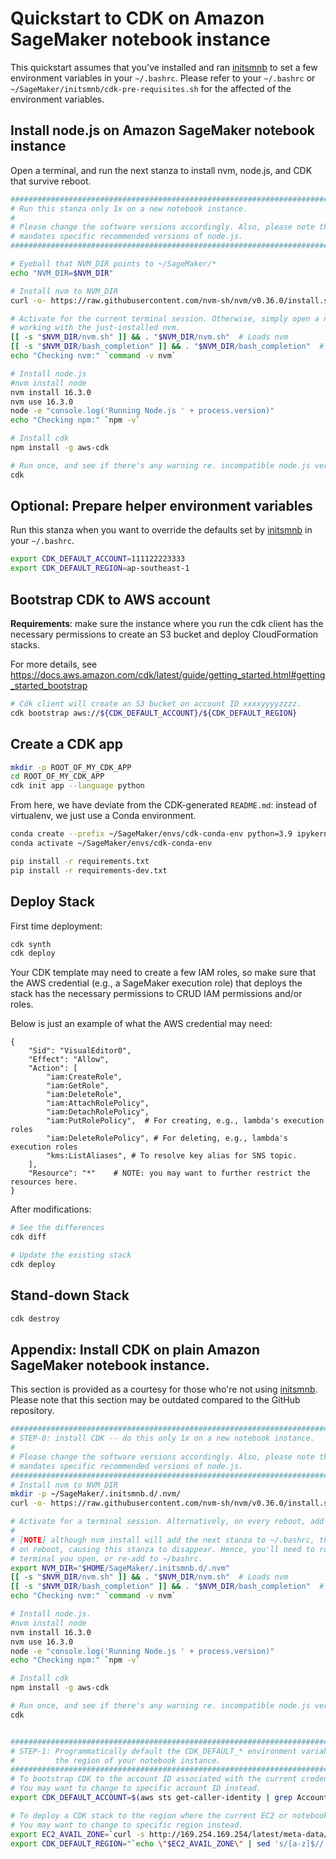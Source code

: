 # Quickstart to CDK on Amazon SageMaker notebook instance

This quickstart assumes that you've installed and ran
[initsmnb](https://github.com/aws-samples/amazon-sagemaker-notebook-instance-customization) to set a
few environment variables in your `~/.bashrc`. Please refer to your `~/.bashrc` or
`~/SageMaker/initsmnb/cdk-pre-requisites.sh` for the affected of the environment variables.

## Install node.js on Amazon SageMaker notebook instance

Open a terminal, and run the next stanza to install nvm, node.js, and CDK that survive reboot.

```bash
################################################################################
# Run this stanza only 1x on a new notebook instance.
#
# Please change the software versions accordingly. Also, please note that CDK
# mandates specific recommended versions of node.js.
################################################################################

# Eyeball that NVM_DIR points to ~/SageMaker/*
echo "NVM_DIR=$NVM_DIR"

# Install nvm to NVM_DIR
curl -o- https://raw.githubusercontent.com/nvm-sh/nvm/v0.36.0/install.sh | bash

# Activate for the current terminal session. Otherwise, simply open a new terminal to start
# working with the just-installed nvm.
[[ -s "$NVM_DIR/nvm.sh" ]] && . "$NVM_DIR/nvm.sh"  # Loads nvm
[[ -s "$NVM_DIR/bash_completion" ]] && . "$NVM_DIR/bash_completion"  # Loads nvm bash_completion
echo "Checking nvm:" `command -v nvm`

# Install node.js
#nvm install node
nvm install 16.3.0
nvm use 16.3.0
node -e "console.log('Running Node.js ' + process.version)"
echo "Checking npm:" `npm -v`

# Install cdk
npm install -g aws-cdk

# Run once, and see if there's any warning re. incompatible node.js version
cdk
```

## Optional: Prepare helper environment variables

Run this stanza when you want to override the defaults set by
[initsmnb](https://github.com/aws-samples/amazon-sagemaker-notebook-instance-customization) in your
`~/.bashrc`.

```bash
export CDK_DEFAULT_ACCOUNT=111122223333
export CDK_DEFAULT_REGION=ap-southeast-1
```

## Bootstrap CDK to AWS account

**Requirements**: make sure the instance where you run the cdk client has the necessary permissions
to create an S3 bucket and deploy CloudFormation stacks.

For more details, see <https://docs.aws.amazon.com/cdk/latest/guide/getting_started.html#getting_started_bootstrap>

```bash
# Cdk client will create an S3 bucket on account ID xxxxyyyyzzzz.
cdk bootstrap aws://${CDK_DEFAULT_ACCOUNT}/${CDK_DEFAULT_REGION}
```

## Create a CDK app

```bash
mkdir -p ROOT_OF_MY_CDK_APP
cd ROOT_OF_MY_CDK_APP
cdk init app --language python
```

From here, we have deviate from the CDK-generated `README.md`: instead of virtualenv, we just use a
Conda environment.

```bash
conda create --prefix ~/SageMaker/envs/cdk-conda-env python=3.9 ipykernel
conda activate ~/SageMaker/envs/cdk-conda-env

pip install -r requirements.txt
pip install -r requirements-dev.txt
```

## Deploy Stack

First time deployment:

```bash
cdk synth
cdk deploy
```

Your CDK template may need to create a few IAM roles, so make sure that the AWS credential (e.g.,
a SageMaker execution role) that deploys the stack has the necessary permissions to CRUD IAM
permissions and/or roles.

Below is just an example of what the AWS credential may need:

```text
{
    "Sid": "VisualEditor0",
    "Effect": "Allow",
    "Action": [
        "iam:CreateRole",
        "iam:GetRole",
        "iam:DeleteRole",
        "iam:AttachRolePolicy",
        "iam:DetachRolePolicy",
        "iam:PutRolePolicy",  # For creating, e.g., lambda's execution roles
        "iam:DeleteRolePolicy", # For deleting, e.g., lambda's execution roles
        "kms:ListAliases", # To resolve key alias for SNS topic.
    ],
    "Resource": "*"    # NOTE: you may want to further restrict the resources here.
}
```

After modifications:

```bash
# See the differences
cdk diff

# Update the existing stack
cdk deploy
```

## Stand-down Stack

```bash
cdk destroy
```

## Appendix: Install CDK on plain Amazon SageMaker notebook instance.

This section is provided as a courtesy for those who're not using
[initsmnb](https://github.com/aws-samples/amazon-sagemaker-notebook-instance-customization). Please
note that this section may be outdated compared to the GitHub repository.

```bash
################################################################################
# STEP-0: install CDK -- do this only 1x on a new notebook instance.
#
# Please change the software versions accordingly. Also, please note that CDK
# mandates specific recommended versions of node.js.
################################################################################
# Install nvm to NVM_DIR
mkdir -p ~/SageMaker/.initsmnb.d/.nvm/
curl -o- https://raw.githubusercontent.com/nvm-sh/nvm/v0.36.0/install.sh | NVM_DIR=~/SageMaker/.initsmnb.d/.nvm bash

# Activate for a terminal session. Alternatively, on every reboot, add this stanza to ~/.bashrc.
#
# [NOTE] although nvm install will add the next stanza to ~/.bashrc, this file will be factory-reset
# on reboot, causing this stanza to disappear. Hence, you'll need to run this stanza on every
# terminal you open, or re-add to ~/bashrc.
export NVM_DIR="$HOME/SageMaker/.initsmnb.d/.nvm"
[[ -s "$NVM_DIR/nvm.sh" ]] && . "$NVM_DIR/nvm.sh"  # Loads nvm
[[ -s "$NVM_DIR/bash_completion" ]] && . "$NVM_DIR/bash_completion"  # Loads nvm bash_completion
echo "Checking nvm:" `command -v nvm`

# Install node.js.
#nvm install node
nvm install 16.3.0
nvm use 16.3.0
node -e "console.log('Running Node.js ' + process.version)"
echo "Checking npm:" `npm -v`

# Install cdk
npm install -g aws-cdk

# Run once, and see if there's any warning re. incompatible node.js version
cdk


################################################################################
# STEP-1: Programmatically default the CDK_DEFAULT_* environment variables to
#         the region of your notebook instance.
################################################################################
# To bootstrap CDK to the account ID associated with the current credential.
# You may want to change to specific account ID instead.
export CDK_DEFAULT_ACCOUNT=$(aws sts get-caller-identity | grep Account | awk '{print $2}' | sed -e 's/"//g' -e 's/,//g')

# To deploy a CDK stack to the region where the current EC2 or notebook instance is running.
# You may want to change to specific region instead.
export EC2_AVAIL_ZONE=`curl -s http://169.254.169.254/latest/meta-data/placement/availability-zone`
export CDK_DEFAULT_REGION="`echo \"$EC2_AVAIL_ZONE\" | sed 's/[a-z]$//'`"
```
